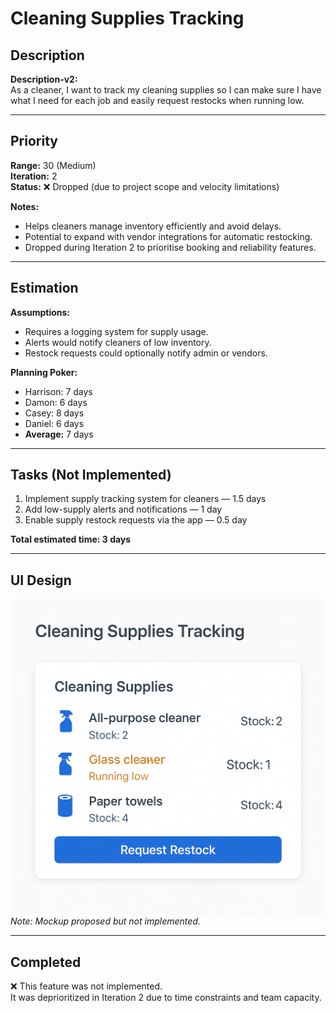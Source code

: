 # Cleaning Supplies Tracking

## Description
**Description-v2:**  
As a cleaner, I want to track my cleaning supplies so I can make sure I have what I need for each job and easily request restocks when running low.

---

## Priority
**Range:** 30 (Medium)  
**Iteration:** 2  
**Status:** ❌ Dropped (due to project scope and velocity limitations)

**Notes:**  
- Helps cleaners manage inventory efficiently and avoid delays.  
- Potential to expand with vendor integrations for automatic restocking.  
- Dropped during Iteration 2 to prioritise booking and reliability features.

---

## Estimation
**Assumptions:**  
- Requires a logging system for supply usage.  
- Alerts would notify cleaners of low inventory.  
- Restock requests could optionally notify admin or vendors.

**Planning Poker:**  
- Harrison: 7 days  
- Damon: 6 days  
- Casey: 8 days  
- Daniel: 6 days  
- **Average:** 7 days

---

## Tasks (Not Implemented)
1. Implement supply tracking system for cleaners — 1.5 days  
2. Add low-supply alerts and notifications — 1 day  
3. Enable supply restock requests via the app — 0.5 day  

**Total estimated time: 3 days**

---

## UI Design  
![Cleaning Supplies Tracking Mockup](/iterations/images/cleaning_supplies_tracking_mockup.png)  
*Note: Mockup proposed but not implemented.*

---

## Completed  
❌ This feature was not implemented.  
It was deprioritized in Iteration 2 due to time constraints and team capacity.

